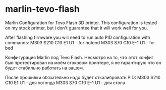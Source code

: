 # marlin-tevo-flash
Marlin Configuration for Tevo Flash 3D printer. This configuration is tested on my stock printer, but i don't guarantee that it will work well for you.

After flashing firmware you will need to run auto PID configuration with commands: M303 S210 C10 E1 U1 - for hotend M303 S70 C10 E-1 U1 - for bed

Конфигурация Marlin под Tevo Flash. Несмотря на то, что этот конфиг был протестирован на моём стоковом принтере, я не гарантирую что он будет стабильно работать на вашем.

После прошивки обязательно надо будет откалибровать PID: M303 S210 C10 E1 U1 - для хотэнда M303 S70 C10 E-1 U1 - для стола
